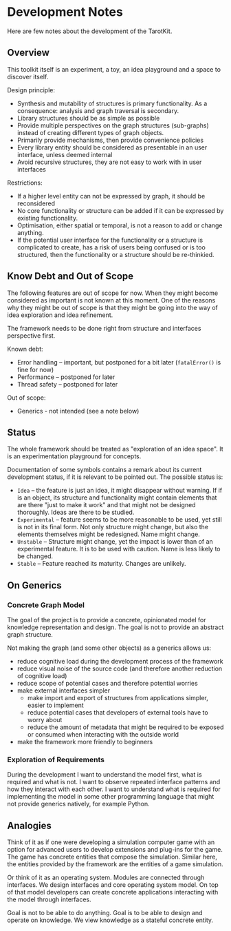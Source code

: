 # Development Notes

Here are few notes about the development of the TarotKit.

## Overview

This toolkit itself is an experiment, a toy, an idea playground and a space
to discover itself.



Design principle:

- Synthesis and mutability of structures is primary functionality. As a
  consequence: analysis and graph traversal is secondary.
- Library structures should be as simple as possible
- Provide multiple perspectives on the graph structures (sub-graphs) instead
  of creating different types of graph objects.
- Primarily provide mechanisms, then provide convenience policies
- Every library entity should be considered as presentable in an user interface,
  unless deemed internal
- Avoid recursive structures, they are not easy to work with in user interfaces

Restrictions:

- If a higher level entity can not be expressed by graph, it should be
  reconsidered
- No core functionality or structure can be added if it can be expressed by
  existing functionality.
- Optimisation, either spatial or temporal, is not a reason to add or change
  anything.
- If the potential user interface for the functionality or a structure is
  complicated to create, has a risk of users being confused or is too
  structured, then the functionality or a structure should be re-thinkied.

## Know Debt and Out of Scope

The following features are out of scope for now. When they might become
considered as important is not known at this moment. One of the reasons why
they might be out of scope is that they might be going into the way of
idea exploration and idea refinement.

The framework needs to be done right from structure and interfaces perspective
first.

Known debt:

- Error handling – important, but postponed for a bit later (``fatalError()``
  is fine for now)
- Performance – postponed for later
- Thread safety – postponed for later

Out of scope:

- Generics - not intended (see a note below)


## Status

The whole framework should be treated as "exploration of an idea space". It is
an experimentation playground for concepts.


Documentation of some symbols contains a remark about its current development
status, if it is relevant to be pointed out. The possible status is:

- `Idea` – the feature is just an idea, it might disappear without warning. If
  if is an object, its structure and functionality might contain elements that 
  are there "just to make it work" and that might not be designed thoroughly.
  Ideas are there to be studied.
- `Experimental` – feature seems to be more reasonable to be used, yet still
  is not in its final form. Not only structure might change, but also the
  elements themselves might be redesigned. Name might change.
- `Unstable` – Structure might change, yet the impact is lower than of an
  experimental feature. It is to be used with caution. Name is less likely to
  be changed.
- `Stable` – Feature reached its maturity. Changes are unlikely.


## On Generics

### Concrete Graph Model

The goal of the project is to provide a concrete, opinionated model for
knowledge representation and design. The goal is not to provide an abstract
graph structure.

Not making the graph (and some other objects) as a generics allows us:

- reduce cognitive load during the development process of the framework
- reduce visual noise of the source code (and therefore another reduction of 
  cognitive load)
- reduce scope of potential cases and therefore potential worries
- make external interfaces simpler
    - make import and export of structures from applications simpler, easier
      to implement
    - reduce potential cases that developers of external tools have to worry
      about
    - reduce the amount of metadata that might be required to be exposed or 
      consumed when interacting with the outside world
- make the framework more friendly to beginners


### Exploration of Requirements

During the development I want to understand the model first, what is required
and what is not. I want to observe repeated interface patterns and how they
interact with each other. I want to understand what is required for implementing
the model in some other programming language that might not provide generics
natively, for example Python.

## Analogies

Think of it as if one were developing a simulation computer game with an option
for advanced users to develop extensions and plug-ins for the game. The game has
concrete entities that compose the simulation. Similar here, the entities
provided by the framework are the entities of a game simulation.

Or think of it as an operating system. Modules are connected through interfaces.
We design interfaces and core operating system model. On top of that model
developers can create concrete applications interacting with the model through
interfaces.

Goal is not to be able to do anything. Goal is to be able to design 
and operate on knowledge. We view knowledge as a stateful concrete entity.
